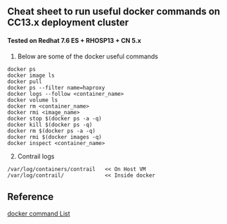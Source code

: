 ## Cheat sheet to run useful docker commands on CC13.x deployment cluster 
#### Tested on Redhat 7.6 ES + RHOSP13 + CN 5.x

1. Below are some of the docker useful commands 
```
docker ps
docker image ls
docker pull
docker ps --filter name=haproxy
docker logs --follow <container_name>
docker volume ls
docker rm <container_name>
docker rmi <image_name>
docker stop $(docker ps -a -q)
docker kill $(docker ps -q)
docker rm $(docker ps -a -q)
docker rmi $(docker images -q)
docker inspect <container_name>
```

2. Contrail logs
```
/var/log/containers/contrail   << On Host VM
/var/log/contrail/             << Inside docker
```

## Reference
[docker command List](https://docker.com)
